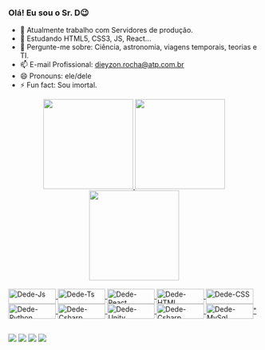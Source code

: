 ### Olá! Eu sou o Sr. D😉  
  
- 🔭 Atualmente trabalho com Servidores de produção.
- 🌱 Estudando HTML5, CSS3, JS, React...
- 💬 Pergunte-me sobre: Ciência, astronomia, viagens temporais, teorias e TI.
- 📫 E-mail Profissional: dieyzon.rocha@atp.com.br
- 😄 Pronouns: ele/dele
- ⚡ Fun fact: Sou imortal.

<div align="center">
  <a href="https://github.com/Dieyzonrocha">
  <img height="180em" src="https://github-readme-stats.vercel.app/api?username=Dieyzonrocha&show_icons=true&theme=chartreuse-dark&include_all_commits=true&count_private=true"/>
  <img height="180em" src="https://github-readme-stats.vercel.app/api/top-langs/?username=Dieyzonrocha&layout=compact&langs_count=7&theme=chartreuse-dark"/>
  <img height="180em" src="https://github-readme-stats.vercel.app/api/top-langs/?username={username}&theme=blue-green">
</div>
  
  <div style="display: inline_block"><br>
  <img align="center" alt="Dede-Js" height="30" width="95" src="https://img.shields.io/badge/JavaScript-323330?style=for-the-badge&logo=javascript&logoColor=F7DF1E">
  <img align="center" alt="Dede-Ts" height="30" width="95" src="https://img.shields.io/badge/TypeScript-007ACC?style=for-the-badge&logo=typescript&logoColor=white">
  <img align="center" alt="Dede-React" height="30" width="95" src="https://img.shields.io/badge/React-20232A?style=for-the-badge&logo=react&logoColor=61DAFB">
  <img align="center" alt="Dede-HTML" height="30" width="95" src="https://img.shields.io/badge/HTML5-E34F26?style=for-the-badge&logo=html5&logoColor=white">
  <img align="center" alt="Dede-CSS" height="30" width="95" src="https://img.shields.io/badge/CSS3-1572B6?style=for-the-badge&logo=css3&logoColor=white">
  <img align="center" alt="Dede-Python" height="30" width="95" src="https://img.shields.io/badge/Python-14354C?style=for-the-badge&logo=python&logoColor=white">
  <img align="center" alt="Dede-Csharp" height="30" width="95" src="https://img.shields.io/badge/C%23-239120?style=for-the-badge&logo=c-sharp&logoColor=white">
  <img align="center" alt="Dede-Unity" height="30" width="95" src="https://img.shields.io/badge/Unity-100000?style=for-the-badge&logo=unity&logoColor=white" />
  <img align="center" alt="Dede-Csharp" height="30" width="95"src="https://img.shields.io/badge/Bootstrap-563D7C?style=for-the-badge&logo=bootstrap&logoColor=white">
  <img align="center" alt="Dede-MySql" height="30" width="95" src="https://img.shields.io/badge/MySQL-00000F?style=for-the-badge&logo=mysql&logoColor=white" />"
  <!--  
  <img align="right" alt="Rafa-pic" height="150" style="border-radius:50px;" 
  src="https://pixabay.com/pt/photos/código-codificação-computador-dados-1839406/ -->
</div>
  
</div>
  
  ##
  
<div> 
  <div>
    <a href="https://instagram.com/dieyzonrocha" target="_blank"><img src="https://img.shields.io/badge/-Instagram-%23E4405F?style=for-the-badge&logo=instagram&logoColor=white" target="_blank"></a>
    <a href="https://www.linkedin.com/in/dieyzon-rocha" target="_blank"><img src="https://img.shields.io/badge/-LinkedIn-%230077B5?style=for-the-badge&logo=linkedin&logoColor=white" target="_blank"></a>
    <a href="https://t.me/Dieyzonrocha" target="_blank"><img src="https://img.shields.io/badge/Telegram-2CA5E0?style=for-the-badge&logo=telegram&logoColor=white"></a>
    <a href="mailto:dieyzon.rocha@gmail.com"><img src="https://img.shields.io/badge/-Gmail-%23333?style=for-the-badge&logo=gmail&logoColor=white" target="_blank"></a>
    
  </div>
  
  
  
